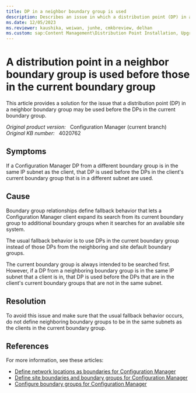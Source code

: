 ```yaml
---
title: DP in a neighbor boundary group is used
description: Describes an issue in which a distribution point (DP) in a neighbor boundary group is used before the DPs in the current boundary group. Provides a resolution.
ms.date: 12/05/2023
ms.reviewer: kaushika, weiwan, junhe, cmkbreview, delhan
ms.custom: sap:Content Management\Distribution Point Installation, Upgrade or Configuration
---
```

# A distribution point in a neighbor boundary group is used before those in the current boundary group

This article provides a solution for the issue that a distribution point (DP) in a neighbor boundary group may be used before the DPs in the current boundary group.

_Original product version:_ &nbsp; Configuration Manager (current branch)  
_Original KB number:_ &nbsp; 4020762

## Symptoms

If a Configuration Manager DP from a different boundary group is in the same IP subnet as the client, that DP is used before the DPs in the client's current boundary group that is in a different subnet are used.

## Cause

Boundary group relationships define fallback behavior that lets a Configuration Manager client expand its search from its current boundary group to additional boundary groups when it searches for an available site system.

The usual fallback behavior is to use DPs in the current boundary group instead of those DPs from the neighboring and site default boundary groups.

The current boundary group is always intended to be searched first. However, if a DP from a neighboring boundary group is in the same IP subnet that a client is in, that DP is used before the DPs that are in the client's current boundary groups that are not in the same subnet.

## Resolution

To avoid this issue and make sure that the usual fallback behavior occurs, do not define neighboring boundary groups to be in the same subnets as the clients in the current boundary group.

## References

For more information, see these articles:

- [Define network locations as boundaries for Configuration Manager](/mem/configmgr/core/servers/deploy/configure/boundaries)
- [Define site boundaries and boundary groups for Configuration Manager](/mem/configmgr/core/servers/deploy/configure/define-site-boundaries-and-boundary-groups)
- [Configure boundary groups for Configuration Manager](/mem/configmgr/core/servers/deploy/configure/boundary-groups)
